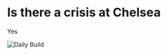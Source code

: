 # Is there a crisis at Chelsea

Yes

<!-- crisis_item start-->

<!-- crisis_item close-->





![Daily Build](https://github.com/TheChelsOrg/is_there_a_crisis/workflows/Daily%20Build/badge.svg)
